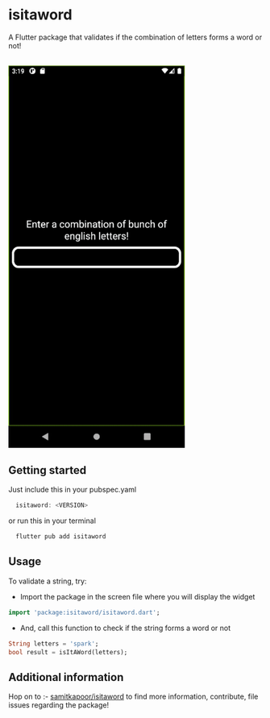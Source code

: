 # isitaword

A Flutter package that validates if the combination of letters forms a word or not!<br><br>

<img width=350 src="https://github.com/samitkapoor/isitaword/blob/master/example/assets/preview.gif" />

## Getting started

Just include this in your pubspec.yaml<br>

```dart
  isitaword: <VERSION>
```

or run this in your terminal<br>

```dart
  flutter pub add isitaword
```


## Usage

To validate a string, try:

- Import the package in the screen file where you will display the widget

```dart
import 'package:isitaword/isitaword.dart';
```

- And, call this function to check if the string forms a word or not

```dart
String letters = 'spark';
bool result = isItAWord(letters);
```

## Additional information

Hop on to :- [samitkapoor/isitaword](https://github.com/samitkapoor/isitaword) to find more information, contribute, file issues regarding the package!
